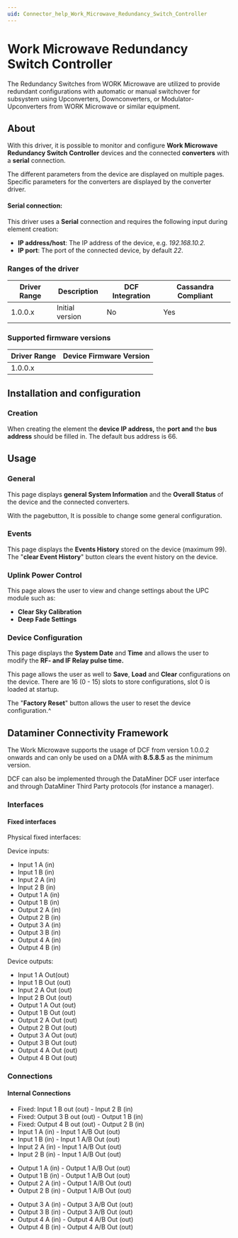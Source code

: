 ```yaml
---
uid: Connector_help_Work_Microwave_Redundancy_Switch_Controller
---
```


# Work Microwave Redundancy Switch Controller

The Redundancy Switches from WORK Microwave are utilized to provide redundant configurations with automatic or manual switchover for subsystem using Upconverters, Downconverters, or Modulator-Upconverters from WORK Microwave or similar equipment.

## About

With this driver, it is possible to monitor and configure **Work Microwave Redundancy Switch Controller** devices and the connected **converters** with a **serial** connection.

The different parameters from the device are displayed on multiple pages. Specific parameters for the converters are displayed by the converter driver.

#### Serial connection:

This driver uses a **Serial** connection and requires the following input during element creation:

- **IP address/host**: The IP address of the device, e.g. *192.168.10.2.*
- **IP port**: The port of the connected device, by default *22*.

### Ranges of the driver

| **Driver Range** | **Description** | **DCF Integration** | **Cassandra Compliant** |
|------------------|-----------------|---------------------|-------------------------|
| 1.0.0.x          | Initial version | No                  | Yes                     |

### Supported firmware versions

| **Driver Range** | **Device Firmware Version** |
|------------------|-----------------------------|
| 1.0.0.x          |                             |

## Installation and configuration

### Creation

When creating the element the **device IP address,** the **port and** the **bus address** should be filled in. The default bus address is 66.

## Usage

### General

This page displays **general System Information** and the **Overall Status** of the device and the connected converters.

With the pagebutton, It is possible to change some general configuration.

### Events

This page displays the **Events History** stored on the device (maximum 99). The "**clear Event History**" button clears the event history on the device.

### Uplink Power Control

This page alows the user to view and change settings about the UPC module such as:

- **Clear Sky Calibration**
- **Deep Fade Settings**

### Device Configuration

This page displays the **System Date** and **Time** and allows the user to modify the **RF- and IF Relay pulse time.**

This page allows the user as well to **Save**, **Load** and **Clear** configurations on the device. There are 16 (0 - 15) slots to store configurations, slot 0 is loaded at startup.

The "**Factory Reset**" button allows the user to reset the device configuration.^

## Dataminer Connectivity Framework

The Work Microwave supports the usage of DCF from version 1.0.0.2 onwards and can only be used on a DMA with **8.5.8.5** as the minimum version.

DCF can also be implemented through the DataMiner DCF user interface and through DataMiner Third Party protocols (for instance a manager).

### Interfaces

#### Fixed interfaces

Physical fixed interfaces:

Device inputs:

- Input 1 A (in)
- Input 1 B (in)
- Input 2 A (in)
- Input 2 B (in)
- Output 1 A (in)
- Output 1 B (in)
- Output 2 A (in)
- Output 2 B (in)
- Output 3 A (in)
- Output 3 B (in)
- Output 4 A (in)
- Output 4 B (in)

Device outputs:

- Input 1 A Out(out)
- Input 1 B Out (out)
- Input 2 A Out (out)
- Input 2 B Out (out)
- Output 1 A Out (out)
- Output 1 B Out (out)
- Output 2 A Out (out)
- Output 2 B Out (out)
- Output 3 A Out (out)
- Output 3 B Out (out)
- Output 4 A Out (out)
- Output 4 B Out (out)

### Connections

#### Internal Connections

- Fixed: Input 1 B out (out) - Input 2 B (in)
- Fixed: Output 3 B out (out) - Output 1 B (in)
- Fixed: Output 4 B out (out) - Output 2 B (in)
- Input 1 A (in) - Input 1 A/B Out (out)
- Input 1 B (in) - Input 1 A/B Out (out)
- Input 2 A (in) - Input 1 A/B Out (out)
- Input 2 B (in) - Input 1 A/B Out (out)

<!-- -->

- Output 1 A (in) - Output 1 A/B Out (out)
- Output 1 B (in) - Output 1 A/B Out (out)
- Output 2 A (in) - Output 1 A/B Out (out)
- Output 2 B (in) - Output 1 A/B Out (out)

<!-- -->

- Output 3 A (in) - Output 3 A/B Out (out)
- Output 3 B (in) - Output 3 A/B Out (out)
- Output 4 A (in) - Output 4 A/B Out (out)
- Output 4 B (in) - Output 4 A/B Out (out)
